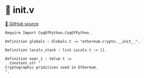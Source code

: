 # 🐓 __init__.v

[🐙 GitHub source](https://github.com/formal-land/coq-of-python/tree/main/CoqOfPython/ethereum/crypto/__init__.v)

```coq
Require Import CoqOfPython.CoqOfPython.

Definition globals : Globals.t := "ethereum.crypto.__init__".

Definition locals_stack : list Locals.t := [].

Definition expr_1 : Value.t :=
  Constant.str "
Cryptographic primitives used in Ethereum.
".
```
